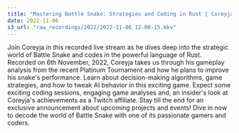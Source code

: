 ```yaml
---
title: "Mastering Battle Snake: Strategies and Coding in Rust | Coreyja Live Stream"
date: 2022-11-06
s3_url: "raw_recordings/2022/2022-11-06 12-00-15.mkv"
---
```


Join Coreyja in this recorded live stream as he dives deep into the strategic world of Battle Snake and codes in the powerful language of Rust. Recorded on 6th November, 2022, Coreyja takes us through his gameplay analysis from the recent Platinum Tournament and how he plans to improve his snake's performance. Learn about decision-making algorithms, game strategies, and how to tweak AI behavior in this exciting game. Expect some exciting coding sessions, engaging game analyses and, an insider's look at Coreyja's achievements as a Twitch affiliate. Stay till the end for an exclusive announcement about upcoming projects and events! Dive in now to decode the world of Battle Snake with one of its passionate gamers and coders.
